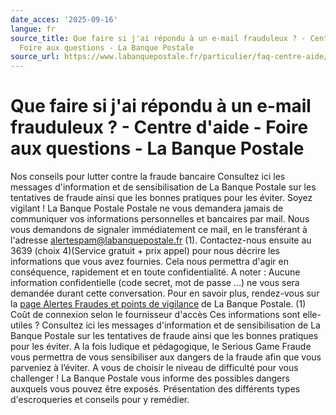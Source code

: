 ```yaml
---
date_acces: '2025-09-16'
langue: fr
source_title: Que faire si j'ai répondu à un e-mail frauduleux ? - Centre d'aide -
  Foire aux questions - La Banque Postale
source_url: https://www.labanquepostale.fr/particulier/faq-centre-aide/a-propos-de-la-banque-postale/fraude.question.html/que-faire-si-j-ai-repondu-a-un-e-mail-frauduleux.html
---
```


# Que faire si j'ai répondu à un e-mail frauduleux ? - Centre d'aide - Foire aux questions - La Banque Postale

[](/particulier/footer/alertes-et-fraudes.html)
Nos conseils pour lutter contre la fraude bancaire
Consultez ici les messages d'information et de sensibilisation de La Banque Postale sur les tentatives de fraude ainsi que les bonnes pratiques pour les éviter.
Soyez vigilant ! La Banque Postale Postale ne vous demandera jamais de communiquer vos informations personnelles et bancaires par mail.
Nous vous demandons de signaler immédiatement ce mail, en le transférant à l'adresse alertespam@labanquepostale.fr (1).
Contactez-nous ensuite au 3639 (choix 4)(Service gratuit + prix appel) pour nous décrire les informations que vous avez fournies. Cela nous permettra d'agir en conséquence, rapidement et en toute confidentialité.
A noter : Aucune information confidentielle (code secret, mot de passe …) ne vous sera demandée durant cette conversation.
Pour en savoir plus, rendez-vous sur la
[page Alertes Fraudes et points de vigilance](https://www.labanquepostale.fr/particulier/footer/alertes-et-fraudes.html) de La Banque Postale.
(1) Coût de connexion selon le fournisseur d'accès
Ces informations sont elle-utiles ?
Consultez ici les messages d'information et de sensibilisation de La Banque Postale sur les tentatives de fraude ainsi que les bonnes pratiques pour les éviter.
A la fois ludique et pédagogique, le Serious Game Fraude vous permettra de vous sensibiliser aux dangers de la fraude afin que vous parveniez à l’éviter. A vous de choisir le niveau de difficulté pour vous challenger !
La Banque Postale vous informe des possibles dangers auxquels vous pouvez être exposés. Présentation des différents types d'escroqueries et conseils pour y remédier.
